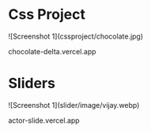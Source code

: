 <h1>Css Project</h1>
![Screenshot 1](cssproject/chocolate.jpg)

<p>chocolate-delta.vercel.app</p>
<h1>Sliders</h1>
![Screenshot 1](slider/image/vijay.webp)
<p>actor-slide.vercel.app</p>
